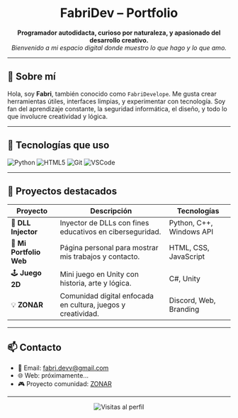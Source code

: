 <h1 align="center">FabriDev – Portfolio</h1>

<p align="center">
  <b>Programador autodidacta, curioso por naturaleza, y apasionado del desarrollo creativo.</b><br>
  <i>Bienvenido a mi espacio digital donde muestro lo que hago y lo que amo.</i>
</p>

---

## 🧠 Sobre mí

Hola, soy **Fabri**, también conocido como `FabriDevelope`. Me gusta crear herramientas útiles, interfaces limpias, y experimentar con tecnología. Soy fan del aprendizaje constante, la seguridad informática, el diseño, y todo lo que involucre creatividad y lógica.

---

## 🔧 Tecnologías que uso

![Python](https://img.shields.io/badge/-Python-3776AB?style=flat&logo=python&logoColor=white)
![HTML5](https://img.shields.io/badge/-HTML5-E34F26?style=flat&logo=html5&logoColor=white)
![Git](https://img.shields.io/badge/-Git-F05032?style=flat&logo=git&logoColor=white)
![VSCode](https://img.shields.io/badge/-VSCode-007ACC?style=flat&logo=visual-studio-code&logoColor=white)

---

## 🚀 Proyectos destacados

| Proyecto | Descripción | Tecnologías |
|---------|-------------|-------------|
| 🔐 **DLL Injector** | Inyector de DLLs con fines educativos en ciberseguridad. | Python, C++, Windows API |
| 🎨 **Mi Portfolio Web** | Página personal para mostrar mis trabajos y contacto. | HTML, CSS, JavaScript |
| 🕹️ **Juego 2D** | Mini juego en Unity con historia, arte y lógica. | C#, Unity |
| 💡 **ZONΔR** | Comunidad digital enfocada en cultura, juegos y creatividad. | Discord, Web, Branding |

---

## 📫 Contacto

- 📧 Email: [fabri.devv@gmail.com](mailto:fabri.devv@gmail.com)
- 🌐 Web: próximamente...
- 🎮 Proyecto comunidad: [ZONAR](https://zonar.netlify.app)

---

<p align="center">
  <img src="https://komarev.com/ghpvc/?username=FabriDevelope&label=Visitas&color=blue&style=flat" alt="Visitas al perfil" />
</p>
